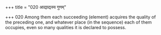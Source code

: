 +++
title = "020 आद्याद्यस्य गुणम्"

+++
020	Among them each succeeding (element) acquires the quality of the preceding one, and whatever place (in the sequence) each of them occupies, even so many qualities it is declared to possess.